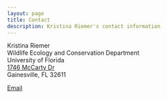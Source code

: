 ```yaml
---
layout: page
title: Contact
description: Kristina Riemer's contact information
---
```


Kristina Riemer  
Wildlife Ecology and Conservation Department  
University of Florida  
[1746 McCarty Dr](https://www.google.com/maps/place/Weecology+Lab/@29.6458296,-82.3479166,17z/data=!3m1!4b1!4m5!3m4!1s0x88e8a374856ddfbf:0x364970f44559d755!8m2!3d29.6458296!4d-82.3457333)  
Gainesville, FL 32611  

[Email](mailto:kristina.riemer@weecology.org)
